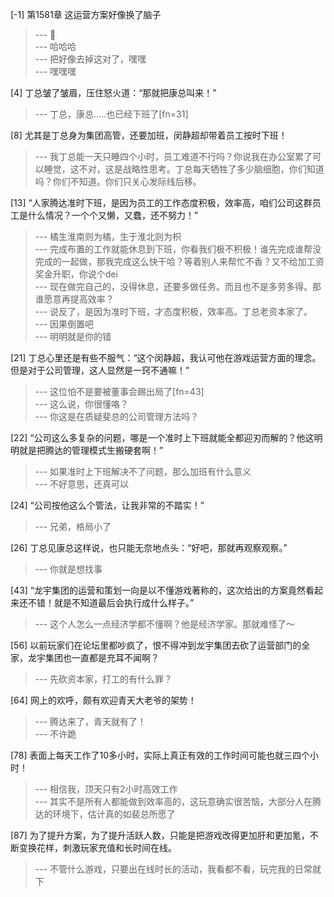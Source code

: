 
[-1] 第1581章 这运营方案好像换了脑子
>--- 👣<br>
>--- 哈哈哈<br>
>--- 把好像去掉这对了，嘿嘿<br>
>--- 嘿嘿嘿<br>

[4] 丁总皱了皱眉，压住怒火道：“那就把康总叫来！”
>--- 丁总，康总.....也已经下班了[fn=31]<br>

[8] 尤其是丁总身为集团高管，还要加班，闵静超却带着员工按时下班！
>--- 我丁总能一天只睡四个小时，员工难道不行吗？你说我在办公室累了可以睡觉，这不对，这是战略性思考。丁总每天牺牲了多少脑细胞，你们知道吗？你们不知道。你们只关心发际线后移。<br>

[13] “人家腾达准时下班，是因为员工的工作态度积极，效率高，咱们公司这群员工是什么情况？一个个又懒，又蠢，还不努力！”
>--- 橘生淮南则为橘，生于淮北则为枳<br>
>--- 完成布置的工作就能休息到下班，你看我们极不积极！谁先完成谁帮没完成的一起做，那我完成这么快干哈？等着别人来帮忙不香？又不给加工资奖金升职，你说个dei<br>
>--- 现在做完自己的，没得休息，还要多做任务。而且也不是多劳多得。那谁愿意再提高效率？<br>
>--- 说反了，是因为准时下班，才态度积极，效率高。丁总老资本家了。<br>
>--- 因果倒置吧<br>
>--- 明明就是你的错<br>

[21] 丁总心里还是有些不服气：“这个闵静超，我认可他在游戏运营方面的理念。但是对于公司管理，这人显然是一窍不通嘛！”
>--- 这位怕不是要被董事会踢出局了[fn=43]<br>
>--- 这么说，你很懂咯？<br>
>--- 你这是在质疑斐总的公司管理方法吗？<br>

[22] “公司这么多复杂的问题，哪是一个准时上下班就能全都迎刃而解的？他这明明就是把腾达的管理模式生搬硬套啊！”
>--- 如果准时上下班解决不了问题，那么加班有什么意义<br>
>--- 不好意思，还真可以<br>

[24] “公司按他这么个管法，让我非常的不踏实！”
>--- 兄弟，格局小了<br>

[26] 丁总见康总这样说，也只能无奈地点头：“好吧，那就再观察观察。”
>--- 你就是想找事<br>

[43] “龙宇集团的运营和策划一向是以不懂游戏著称的，这次给出的方案竟然看起来还不错！就是不知道最后会执行成什么样子。”
>--- 这个人怎么一点经济学都不懂啊？他是经济学家。那就难怪了～<br>

[56] 以前玩家们在论坛里都吵疯了，恨不得冲到龙宇集团去砍了运营部门的全家，龙宇集团也一直都是充耳不闻啊？
>--- 先砍资本家，打工的有什么罪？<br>

[64] 网上的欢呼，颇有欢迎青天大老爷的架势！
>--- 腾达来了，青天就有了！<br>
>--- 不许跪<br>

[78] 表面上每天工作了10多小时，实际上真正有效的工作时间可能也就三四个小时！
>--- 相信我，顶天只有2小时高效工作<br>
>--- 其实不是所有人都能做到效率高的，这玩意确实很苦恼，大部分人在腾达的环境下，估计真的如裴总所愿了<br>

[87] 为了提升方案，为了提升活跃人数，只能是把游戏改得更加肝和更加氪，不断变换花样，刺激玩家充值和长时间在线。
>--- 不管什么游戏，只要出在线时长的活动，我看都不看，玩完我的日常就下<br>
